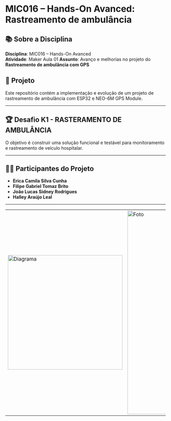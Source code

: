 # MIC016 – Hands-On Avanced: Rastreamento de ambulância 

## 📚 Sobre a Disciplina  
**Disciplina**: MIC016 – Hands-On Avanced  
**Atividade**: Maker Aula 01 
**Assunto**: Avanço e melhorias no projeto do **Rastreamento de ambulância com GPS**

## 🚀 Projeto  
Este repositório contém a implementação e evolução de um projeto de rastreamento de ambulância com ESP32 e NEO-6M GPS Module.

---

## 🏆 Desafio K1 - RASTERAMENTO DE AMBULÂNCIA
O objetivo é construir uma solução funcional e testável para monitoramento e rastreamento de veículo hospitalar.

---

## 👩‍💻 Participantes do Projeto  
- **Erica Camila Silva Cunha**  
- **Filipe Gabriel Tomaz Brito**  
- **João Lucas Sidney Rodrigues**  
- **Halley Araújo Leal**

---

|   |   |
|----------|----------|
| <img src="" alt="Diagrama" width="360">|<img src="https://github.com/user-attachments/assets/d29c68da-9fe4-40f5-8866-d17c2507c3db" alt="Foto" width="640"> |




